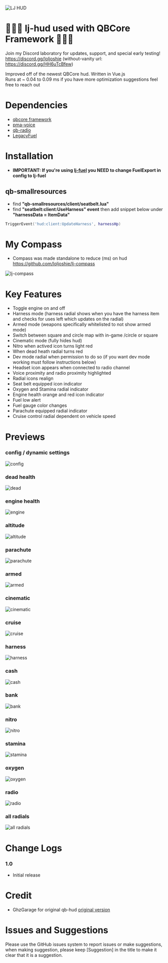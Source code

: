 ![LJ HUD](https://user-images.githubusercontent.com/91661118/143670558-cbd7b923-1fbe-4ac1-86f5-72c518937b85.png)

# 🎅🎄🎁 lj-hud used with QBCore Framework 🍪🦌🤶
Join my Discord laboratory for updates, support, and special early testing!
<br>
https://discord.gg/loljoshie (without-vanity url: https://discord.gg/HH6uTcBfew)

Improved off of the newest QBCore hud. Written in Vue.js
<br>
Runs at ~ 0.04 to 0.09 ms if you have more optimization suggestions feel free to reach out

# Dependencies
* [qbcore framework](https://github.com/qbcore-framework)
* [pma-voice](https://github.com/AvarianKnight/pma-voice)
* [qb-radio](https://github.com/qbcore-framework/qb-radio)
* [LegacyFuel](https://github.com/qbcore-framework/qb-radio)

# Installation
* **IMPORTANT: If you're using [lj-fuel](https://github.com/loljoshie/lj-fuel) you NEED to change FuelExport in config to lj-fuel**

## qb-smallresources
* find **"qb-smallresources/client/seatbelt.lua"**
* find **"seatbelt:client:UseHarness" event** then add snippet below under **"harnessData = ItemData"**
```lua 
TriggerEvent('hud:client:UpdateHarness', harnessHp)
```

# My Compass
* Compass was made standalone to reduce (ms) on hud https://github.com/loljoshie/lj-compass

![lj-compass](https://user-images.githubusercontent.com/91661118/138012961-163ec6b3-7885-4df6-84a5-efd84aeac696.png)

# Key Features
* Toggle engine on and off
* Harness mode (harness radial shows when you have the harness item and checks for uses left which updates on the radial)
* Armed mode (weapons specifically whitelisted to not show armed mode)
* Switch between square and circle map with in-game /circle or square
* Cinematic mode (fully hides hud)
* Nitro when actived icon turns light red
* When dead heath radial turns red
* Dev mode radial when permission to do so (if you want dev mode working must follow instructions below)
* Headset icon appears when connected to radio channel
* Voice proximity and radio proximity highlighted
* Radial icons realign
* Seat belt equipped icon indicator
* Oxygen and Stamina radial indicator
* Engine health orange and red icon indicator
* Fuel low alert
* Fuel gauge color changes
* Parachute equipped radial indicator
* Cruise control radial dependent on vehicle speed
#

# Previews
### config / dynamic settings
![config](https://user-images.githubusercontent.com/91661118/143668588-9f99203e-d292-4aff-b6f7-5a742c0f7350.PNG)
### dead health
![dead](https://user-images.githubusercontent.com/91661118/143668617-3f41913f-506e-4c40-bc97-99c0e02eaec6.png)
### engine health
![engine](https://user-images.githubusercontent.com/91661118/143668642-22269059-8220-4b78-8f24-3c3661b7e82f.png)
### altitude
![altitude](https://user-images.githubusercontent.com/91661118/143668687-89ae10b6-9acc-4d68-845d-97db67d3d6de.png)
### parachute
![parachute](https://user-images.githubusercontent.com/91661118/143668699-a9d50ee4-1168-401b-bf92-8ba80a696e6e.png)
### armed
![armed](https://user-images.githubusercontent.com/91661118/143668646-baac9848-56e5-436b-922a-b35e50ed335f.png)
### cinematic
![cinematic](https://user-images.githubusercontent.com/91661118/143668651-74e90ac0-11ad-447a-b27c-1542dd10edfd.png)
### cruise
![cruise](https://user-images.githubusercontent.com/91661118/143668654-1b843009-c791-4482-807d-352b75707d42.png)
### harness
![harness](https://user-images.githubusercontent.com/91661118/143668664-bd03289a-286f-4165-9447-25b16b5b0c8e.png)
### cash
![cash](https://user-images.githubusercontent.com/91661118/143668667-a8e2e856-94be-45c4-9751-39e71315b303.png)
### bank
![bank](https://user-images.githubusercontent.com/91661118/143668668-fed140e6-9043-4daa-8aba-36feac3f9b78.png)
### nitro
![nitro](https://user-images.githubusercontent.com/91661118/143668672-8a164eb0-aca5-4e00-a99f-56c64e4d5069.png)
### stamina
![stamina](https://user-images.githubusercontent.com/91661118/143668678-3327c0bf-7e3b-4fe5-b6e5-da6e4054a47a.png)
### oxygen
![oxygen](https://user-images.githubusercontent.com/91661118/143668693-d623822b-fc78-499a-baa3-a86e29504044.png)
### radio
![radio](https://user-images.githubusercontent.com/91661118/143668707-eb4bb5e7-5900-4dd8-b500-5fc745a7c146.png)
### all radials
![all radials](https://user-images.githubusercontent.com/91661118/143668930-e9475c53-284c-4054-ad9c-88aa98f76768.png)

# Change Logs

### 1.0
* Initial release

# Credit
* GhzGarage for original qb-hud [original version](https://github.com/qbcore-framework/qb-hud)

# Issues and Suggestions
Please use the GitHub issues system to report issues or make suggestions, when making suggestion, please keep [Suggestion] in the title to make it clear that it is a suggestion.
